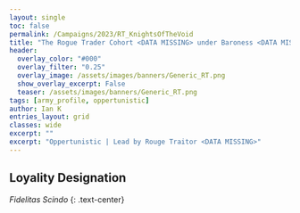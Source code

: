 ```yaml
---
layout: single
toc: false
permalink: /Campaigns/2023/RT_KnightsOfTheVoid
title: "The Rogue Trader Cohort <DATA MISSING> under Baroness <DATA MISSING>"
header:
  overlay_color: "#000"
  overlay_filter: "0.25"
  overlay_image: /assets/images/banners/Generic_RT.png
  show_overlay_excerpt: False
  teaser: /assets/images/banners/Generic_RT.png
tags: [army_profile, oppertunistic]
author: Ian K
entries_layout: grid
classes: wide
excerpt: ""
excerpt: "Oppertunistic | Lead by Rouge Traitor <DATA MISSING>"
---
```


## Loyality Designation
*Fidelitas Scindo*
{: .text-center}